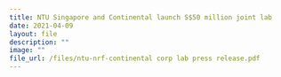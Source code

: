 ```yaml
---
title: NTU Singapore and Continental launch S$50 million joint lab
date: 2021-04-09
layout: file
description: ""
image: ""
file_url: /files/ntu-nrf-continental corp lab press release.pdf
---
```


